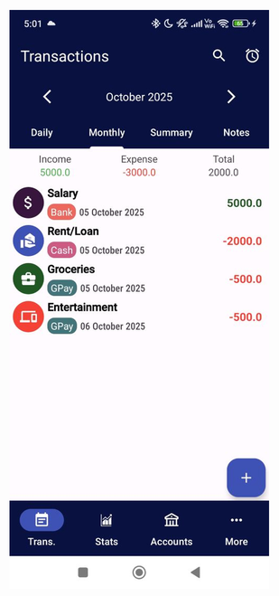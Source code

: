 ![image alt](https://github.com/aman16803/Expense-Tracker-App/blob/deb7605410d584646f3ca7f3e73874d6f5838634/images/Screenshot2.jpg)
